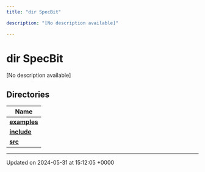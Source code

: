 ```yaml
---
title: "dir SpecBit"

description: "[No description available]"

---
```


# dir SpecBit

[No description available]

## Directories

| Name           |
| -------------- |
| **[examples](/documentation/code/files/dir_cc061c10d97e137342b37156734d49fa/#dir-examples)**  |
| **[include](/documentation/code/files/dir_3e780b8b8b0b785a128ffd7efbd03579/#dir-include)**  |
| **[src](/documentation/code/files/dir_5a8186266a909d0ed6ad73c54fa9897d/#dir-src)**  |






-------------------------------

Updated on 2024-05-31 at 15:12:05 +0000
